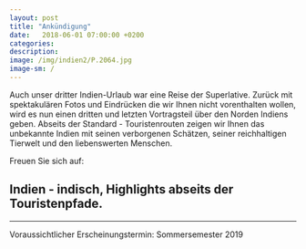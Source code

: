 ```yaml
---
layout: post
title: "Ankündigung"
date:   2018-06-01 07:00:00 +0200
categories:
description: 
image: /img/indien2/P.2064.jpg
image-sm: /
---
```


Auch unser dritter Indien-Urlaub war eine Reise der Superlative. Zurück mit spektakulären Fotos und Eindrücken die wir Ihnen nicht vorenthalten wollen, wird es nun einen dritten und letzten Vortragsteil über den Norden Indiens geben. Abseits der Standard - Touristenrouten zeigen wir Ihnen das unbekannte Indien mit seinen verborgenen Schätzen, seiner reichhaltigen Tierwelt und den liebenswerten Menschen.

Freuen Sie sich auf:

Indien - indisch, Highlights abseits der Touristenpfade.
-------------------------------------------------------------------
--------------
Voraussichtlicher Erscheinungstermin: Sommersemester 2019


